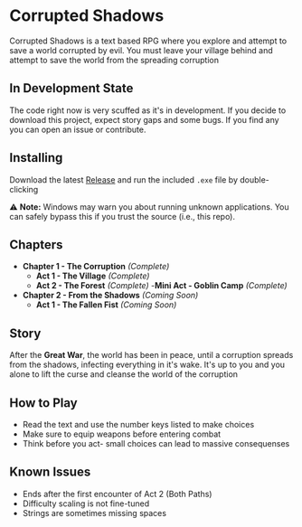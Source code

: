 # Corrupted Shadows

Corrupted Shadows is a text based RPG where you explore and attempt to save a world corrupted by evil. You must leave your village behind and attempt to save the world from the spreading corruption

## In Development State
The code right now is very scuffed as it's in development. If you decide to download this project, expect story gaps and some bugs. If you find any you can open an issue or contribute.

## Installing
Download the latest [Release](https://github.com/Priestytheplushie/Priestys-Quest/releases) and run the included `.exe` file by double-clicking

⚠️ **Note:** Windows may warn you about running unknown applications. You can safely bypass this if you trust the source (i.e., this repo).

## Chapters

- **Chapter 1 - The Corruption** *(Complete)*
  - **Act 1 - The Village** *(Complete)*
  - **Act 2 - The Forest** *(Complete)*
  -**Mini Act - Goblin Camp** *(Complete)*
- **Chapter 2 - From the Shadows** *(Coming Soon)*
  - **Act 1 - The Fallen Fist** *(Coming Soon)*

## Story
After the **Great War**, the world has been in peace, until a corruption spreads from the shadows, infecting everything in it's wake. It's up to you and you alone to lift the curse and cleanse the world of the corruption

## How to Play
- Read the text and use the number keys listed to make choices
- Make sure to equip weapons before entering combat
- Think before you act- small choices can lead to massive consequenses

## Known Issues
- Ends after the first encounter of Act 2 (Both Paths)
- Difficulty scaling is not fine-tuned
- Strings are sometimes missing spaces
